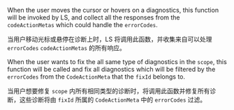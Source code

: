 When the user moves the cursor or hovers on a diagnostics, this function will be invoked by LS,
and collect all the responses from the `codeActionMetas` which could handle the `errorCodes`.

当用户移动光标或悬停在诊断上时，LS 将调用此函数，并收集来自可以处理 `errorCodes` `codeActionMetas` 的所有响应。

When the user wants to fix the all same type of diagnostics in the `scope`, this function will
be called and fix all diagnostics which will be filtered by the `errorCodes` from the
`CodeActionMeta` that the `fixId` belongs to.

当用户想要修复 `scope` 内所有相同类型的诊断时，将调用此函数并修复所有诊断，这些诊断将由 `fixId` 所属的 `CodeActionMeta` 中的 `errorCodes` 过滤。
